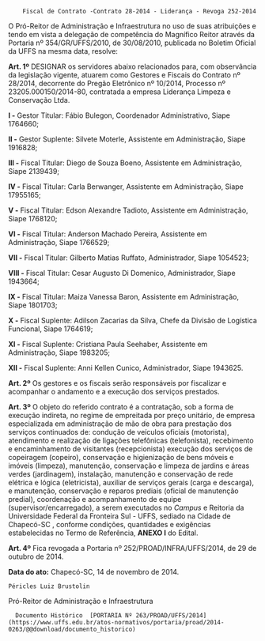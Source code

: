         Fiscal de Contrato -Contrato 28-2014 - Liderança - Revoga 252-2014  

O Pró-Reitor de Administração e Infraestrutura no uso de suas atribuições e tendo em vista a delegação de competência do Magnífico Reitor através da Portaria nº 354/GR/UFFS/2010, de 30/08/2010, publicada no Boletim Oficial da UFFS na mesma data, resolve:

 **Art. 1º** DESIGNAR os servidores abaixo relacionados para, com observância da legislação vigente, atuarem como Gestores e Fiscais do Contrato nº 28/2014, decorrente do Pregão Eletrônico nº 10/2014, Processo nº 23205.000150/2014-80, contratada a empresa Liderança Limpeza e Conservação Ltda.

 **I -** Gestor Titular: Fábio Bulegon, Coordenador Administrativo, Siape 1764660;

 **II -** Gestor Suplente: Silvete Moterle, Assistente em Administração, Siape 1916828;

 **III -** Fiscal Titular: Diego de Souza Boeno, Assistente em Administração, Siape 2139439;

 **IV -** Fiscal Titular: Carla Berwanger, Assistente em Administração, Siape 17955165;

 **V -** Fiscal Titular: Edson Alexandre Tadioto, Assistente em Administração, Siape 1768120;

 **VI -** Fiscal Titular: Anderson Machado Pereira, Assistente em Administração, Siape 1766529;

 **VII -** Fiscal Titular: Gilberto Matias Ruffato, Administrador, Siape 1054523;

 **VIII -** Fiscal Titular: Cesar Augusto Di Domenico, Administrador, Siape 1943664;

 **IX -** Fiscal Titular: Maiza Vanessa Baron, Assistente em Administração, Siape 1801703;

 **X -** Fiscal Suplente: Adilson Zacarias da Silva, Chefe da Divisão de Logística Funcional, Siape 1764619;

 **XI -** Fiscal Suplente: Cristiana Paula Seehaber, Assistente em Administração, Siape 1983205;

 **XII -** Fiscal Suplente: Anni Kellen Cunico, Administrador, Siape 1943625.

 **Art. 2º** Os gestores e os fiscais serão responsáveis por fiscalizar e acompanhar o andamento e a execução dos serviços prestados.

 **Art. 3º** O objeto do referido contrato é a contratação, sob a forma de execução indireta, no regime de empreitada por preço unitário, de empresa especializada em administração de mão de obra para prestação dos serviços continuados de: condução de veículos oficiais (motorista), atendimento e realização de ligações telefônicas (telefonista), recebimento e encaminhamento de visitantes (recepcionista) execução dos serviços de copeiragem (copeiro), conservação e higienização de bens móveis e imóveis (limpeza), manutenção, conservação e limpeza de jardins e áreas verdes (jardinagem), instalação, manutenção e conservação de rede elétrica e lógica (eletricista), auxiliar de serviços gerais (carga e descarga), e manutenção, conservação e reparos prediais (oficial de manutenção predial), coordenação e acompanhamento de equipe (supervisor/encarregado), a serem executados no *Campus* e Reitoria da Universidade Federal da Fronteira Sul - UFFS, sediado na Cidade de Chapecó-SC , conforme condições, quantidades e exigências estabelecidas no Termo de Referência, **ANEXO I** do Edital.

 **Art. 4º** Fica revogada a Portaria nº 252/PROAD/INFRA/UFFS/2014, de 29 de outubro de 2014.

  

   **Data do ato:** Chapecó-SC, 14 de novembro de 2014.   
 

    Péricles Luiz Brustolin   
 Pró-Reitor de Administração e Infraestrutura 

      Documento Histórico  [PORTARIA Nº 263/PROAD/UFFS/2014](https://www.uffs.edu.br/atos-normativos/portaria/proad/2014-0263/@@download/documento_historico)     
      